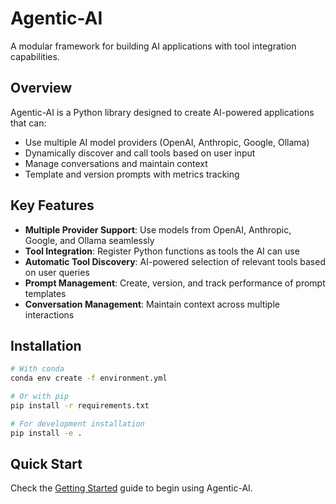 # Agentic-AI

A modular framework for building AI applications with tool integration capabilities.

## Overview

Agentic-AI is a Python library designed to create AI-powered applications that can:

- Use multiple AI model providers (OpenAI, Anthropic, Google, Ollama)
- Dynamically discover and call tools based on user input
- Manage conversations and maintain context
- Template and version prompts with metrics tracking

## Key Features

- **Multiple Provider Support**: Use models from OpenAI, Anthropic, Google, and Ollama seamlessly
- **Tool Integration**: Register Python functions as tools the AI can use
- **Automatic Tool Discovery**: AI-powered selection of relevant tools based on user queries
- **Prompt Management**: Create, version, and track performance of prompt templates
- **Conversation Management**: Maintain context across multiple interactions

## Installation

```bash
# With conda
conda env create -f environment.yml

# Or with pip
pip install -r requirements.txt

# For development installation
pip install -e .
```

## Quick Start

Check the [Getting Started](getting-started.md) guide to begin using Agentic-AI.
